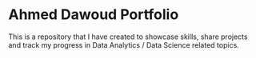 # Ahmed Dawoud Portfolio
This is a repository that I have created to showcase skills, share projects and track my progress in Data Analytics / Data Science related topics.
